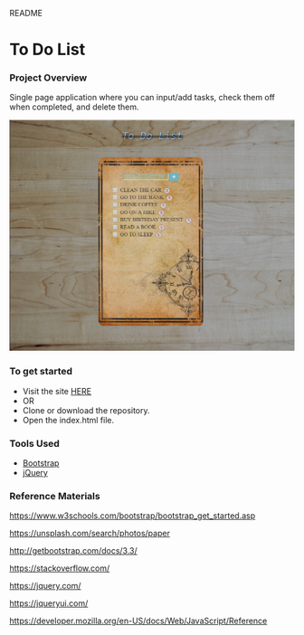 README

# To Do List

### Project Overview
Single page application where you can input/add tasks, check them off when completed, and delete them.

![alt text](img\to-do-app.png "To Do List")

### To get started
- Visit the site [HERE](https://iperun.github.io/To-Do-App/)
- OR
- Clone or download the repository.
- Open the index.html file.

### Tools Used
- [Bootstrap](http://getbootstrap.com/)
- [jQuery](http://api.jquery.com/)


### Reference Materials
https://www.w3schools.com/bootstrap/bootstrap_get_started.asp

https://unsplash.com/search/photos/paper

http://getbootstrap.com/docs/3.3/

https://stackoverflow.com/

https://jquery.com/

https://jqueryui.com/

https://developer.mozilla.org/en-US/docs/Web/JavaScript/Reference
